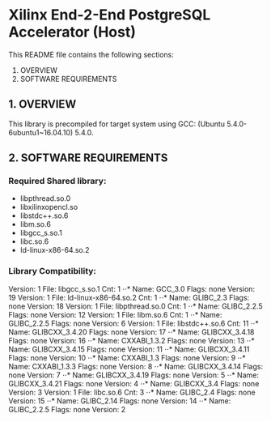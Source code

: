Xilinx End-2-End PostgreSQL Accelerator (Host)
======================

This README file contains the following sections:
  1. OVERVIEW
  2. SOFTWARE REQUIREMENTS

## 1. OVERVIEW
This library is precompiled for target system using GCC: (Ubuntu 5.4.0-6ubuntu1~16.04.10) 5.4.0.

## 2. SOFTWARE REQUIREMENTS

### Required Shared library:
* libpthread.so.0
* libxilinxopencl.so
* libstdc++.so.6
* libm.so.6
* libgcc_s.so.1
* libc.so.6
* ld-linux-x86-64.so.2

### Library Compatibility:
 Version: 1  File: libgcc_s.so.1  Cnt: 1
   ⋅⋅* Name: GCC_3.0  Flags: none  Version: 19
 Version: 1  File: ld-linux-x86-64.so.2  Cnt: 1
   ⋅⋅* Name: GLIBC_2.3  Flags: none  Version: 18
 Version: 1  File: libpthread.so.0  Cnt: 1
   ⋅⋅* Name: GLIBC_2.2.5  Flags: none  Version: 12
 Version: 1  File: libm.so.6  Cnt: 1
   ⋅⋅* Name: GLIBC_2.2.5  Flags: none  Version: 6
 Version: 1  File: libstdc++.so.6  Cnt: 11
   ⋅⋅* Name: GLIBCXX_3.4.20  Flags: none  Version: 17
   ⋅⋅* Name: GLIBCXX_3.4.18  Flags: none  Version: 16
   ⋅⋅* Name: CXXABI_1.3.2  Flags: none  Version: 13
   ⋅⋅* Name: GLIBCXX_3.4.15  Flags: none  Version: 11
   ⋅⋅* Name: GLIBCXX_3.4.11  Flags: none  Version: 10
   ⋅⋅* Name: CXXABI_1.3  Flags: none  Version: 9
   ⋅⋅* Name: CXXABI_1.3.3  Flags: none  Version: 8
   ⋅⋅* Name: GLIBCXX_3.4.14  Flags: none  Version: 7
   ⋅⋅* Name: GLIBCXX_3.4.19  Flags: none  Version: 5
   ⋅⋅* Name: GLIBCXX_3.4.21  Flags: none  Version: 4
   ⋅⋅* Name: GLIBCXX_3.4  Flags: none  Version: 3
 Version: 1  File: libc.so.6  Cnt: 3
   ⋅⋅* Name: GLIBC_2.4  Flags: none  Version: 15
   ⋅⋅* Name: GLIBC_2.14  Flags: none  Version: 14
   ⋅⋅* Name: GLIBC_2.2.5  Flags: none  Version: 2
